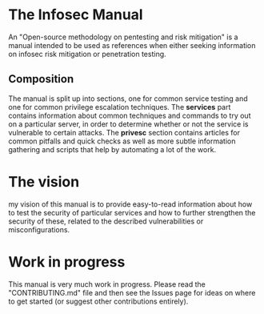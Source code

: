 # The Infosec Manual
An "Open-source methodology on pentesting and risk mitigation" is a manual intended to be used as references when either seeking information on infosec risk mitigation or penetration testing.

## Composition
The manual is split up into sections, one for common service testing and one for common privilege escalation techniques. 
The **services** part contains information about common techniques and commands to try out on a particular server, in order to determine whether or not the service is vulnerable to certain attacks. 
The **privesc** section contains articles for common pitfalls and quick checks as well as more subtle information gathering and scripts that help by automating a lot of the work.

# The vision
my vision of this manual is to provide easy-to-read information about how to test the security of particular services and how to further strengthen the security of these, related to the described vulnerabilities or misconfigurations.

# Work in progress
This manual is very much work in progress. Please read the "CONTRIBUTING.md" file and then see the Issues page for ideas on where to get started (or suggest other contributions entirely).
